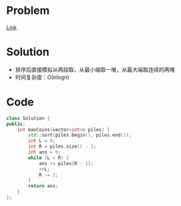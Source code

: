 # Problem
[Link](https://leetcode-cn.com/problems/maximum-number-of-coins-you-can-get/)

# Solution
* 排序后直接模拟从两段取，从最小端取一堆，从最大端取连续的两堆
* 时间复杂度：O(nlogn)

# Code
```cpp
class Solution {
public:
    int maxCoins(vector<int>& piles) {
        std::sort(piles.begin(), piles.end());
        int L = 0;
        int R = piles.size() - 1;
        int ans = 0;
        while (L < R) {
            ans += piles[R - 1];
            ++L;
            R -= 2;
        }
        return ans;
    }
};
```